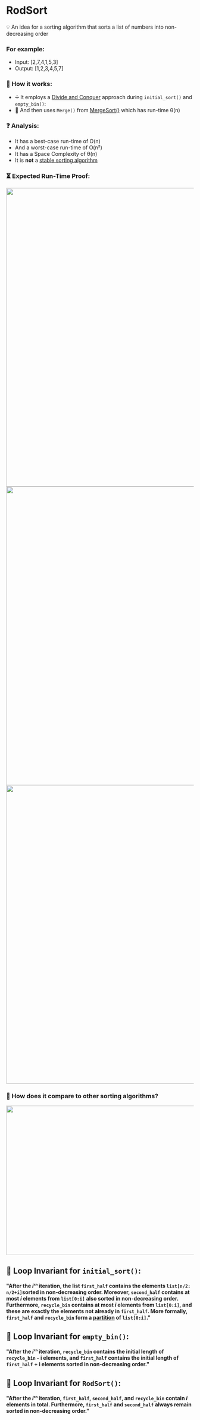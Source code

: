 # RodSort

💡 An idea for a sorting algorithm that sorts a list of numbers into non-decreasing order
### For example: 
- Input: [2,7,4,1,5,3]
- Output: [1,2,3,4,5,7]

### 🔧 How it works:
- ➗ It employs a [Divide and Conquer](https://www.geeksforgeeks.org/divide-and-conquer-algorithm-introduction/) approach during `initial_sort()` and `empty_bin()`:
- 🔀 And then uses `Merge()` from [MergeSort()](https://www.geeksforgeeks.org/merge-sort/) which has run-time θ(n)

### ❓ **Analysis:**
- It has a best-case run-time of O(n)
- And a worst-case run-time of O(n²)
- It has a Space Complexity of θ(n)
- It is **not** a [stable sorting algorithm](https://www.geeksforgeeks.org/stability-in-sorting-algorithms/) 

### ⏳ Expected Run-Time Proof:

<img src="https://user-images.githubusercontent.com/96544001/187798548-c8e277a5-02fe-4dbf-b6dd-475b0483440c.jpg" width="800" height="800" />
<img src="https://user-images.githubusercontent.com/96544001/187798562-6567dd91-e268-4ea9-acae-ab437d8ca1f3.jpg" width="800" height="800" />
<img src="https://user-images.githubusercontent.com/96544001/187798572-91b96e9a-1ac0-4aa8-8691-dfd888d13be9.jpg" width="800" height="800" />


### 🤔 How does it compare to other sorting algorithms?
<img src="https://user-images.githubusercontent.com/96544001/184625085-fe4c0529-ae2b-47be-a9ca-a530e46f8141.png" width="700" height="400" />

## 🔁 Loop Invariant for `initial_sort()`:
#### "After the *iᵗʰ* iteration, the list `first_half` contains the elements `list[n/2: n/2+i]`sorted in non-decreasing order. Moreover, `second_half` contains at most *i* elements from `list[0:i]` also sorted in non-decreasing order. Furthermore, `recycle_bin` contains at most *i* elements from `list[0:i]`, and these are exactly the elements not already in `first_half`. More formally, `first_half` and `recycle_bin` form a [partition](https://en.wikipedia.org/wiki/Partition_of_a_set) of `list[0:i]`."

## 🔁 Loop Invariant for `empty_bin()`:
#### "After the *iᵗʰ* iteration, `recycle_bin` contains the initial length of `recycle_bin` - i elements, and `first_half` contains the initial length of `first_half` + i elements sorted in non-decreasing order."

## 🔁 Loop Invariant for `RodSort()`:
#### "After the *iᵗʰ* iteration, `first_half`, `second_half`, and `recycle_bin` contain *i* elements in total. Furthermore, `first_half` and `second_half` always remain sorted in non-decreasing order."

